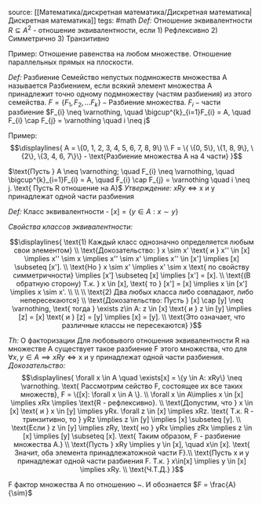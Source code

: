 source:  [[Математика/дискретная математика/Дискретная математика|Дискретная математика]]
tegs: #math 
_Def:_ Отношение эквивалентности
	$R \subseteq A^2$ - отношение эквивалентности, если
		1) Рефлексивно
		2) Симметрично
		3) Транзитивно

Пример: 
	Отношение равенства на любом множестве. 
	Отношение параллельных прямых на плоскости.

_Def:_ Разбиение
	Семейство непустых подмножеств множества А называется Разбиением, если всякий элемент множества А принадлежит точно одному подмножеству (частям разбиения) из этого семейства.
	$F = \{F_{1}, F_{2}, \dots F_{k}\} - \text{Разбиение множества. } F_{i} - \text{части разбиение}$
	$F_{i} \neq \varnothing, \quad \bigcup^{k}_{i=1}F_{i} = A, \quad F_{i} \cap F_{j} = \varnothing \quad i \neq j$

Пример:
$$\displaylines{
A = \{0, 1, 2, 3, 4, 5, 6, 7, 8, 9\} \\
F = \{ \{0, 5\}, \{1, 8, 9\}, \{2\}, \{3, 4, 6, 7\}\} - \text{Разбиение множества A на 4 части}
}$$


$\text{Пусть } A \neq \varnothing; \quad F_{i} \neq \varnothing, \quad \bigcup^{k}_{i=1}F_{i} = A, \quad F_{i} \cap F_{j} = \varnothing \quad i \neq j. \text{ Пусть R отношение на А}$
_Утверждение:_ $xRy \Leftrightarrow \text{x и y принадлежат одной части разбиения}$

_Def:_ Класс эквивалентности - $[x] = \{y \in A: x \sim y\}$

_Свойства классов эквивалентности:_

$$\displaylines{
\text{1) Каждый класс однозначно определяется любым свои элементом} \\
\text{Докозательство: } x \sim x' \text{ и } x'' \in [x] \implies x'' \sim x \implies x'' \sim x' \implies x'' \in [x'] \implies [x] \subseteq [x']. \\ \text{Но } x \sim x' \implies x' \sim x \text{ по свойству симметричности} \implies [x'] \subseteq [x] \implies [x'] = [x]. \\
\text{(В обратную сторону) Т.к. } x \in [x], \text{ то } [x'] = [x] \implies x \in [x'] \implies x \sim x'.
\\ \\ \\
\text{2) Два любых класса либо совпадают, либо непересекаются} \\
\text{Докозательство: Пусть } [x] \cap [y] \neq \varnothing, \text{ тогда } \exists z\in A: z \in [x] \text{ и } z \in [y] \implies [z] = [x] \text{ и } [z] = [y] \implies [x] = [y]. \\
\text{Это означает, что различные классы не пересекаются}
}$$

_Th:_ О факторизации
	Для любовывого отношения эквивалентности R  на множестве А существует такое разбиение F этого множества, что для $\forall x, y \in A \implies xRy \Leftrightarrow \text{x и y принадлежат одной части разбиения}$.
_Докозательство:_
$$\displaylines{
\forall x \in A \quad \exists[x] = \{y \in A: xRy\} \neq \varnothing. \text{ Рассмотрим сейство F, состоящее их все таких множеств}, F = \{[x]: \forall x \in A \}. \\
\forall x \in A\implies x \in [x] \implies xRx \implies \text{R - рефлексивно}. \\
\text{Допустим, что } x \in [x] \text{ и } x \in [y] \implies yRx. \forall z \in [x] \implies xRz. \text{ Т.к. R - тринзитивно, то } yRz \implies z \in [y] \implies [x] \subseteq [y]. \\
\text{Если } z \in [y] \implies zRy, \text{ но } yRx \implies zRx \implies z \in [x] \implies [y] \subseteq [x]. \text{ Таким образом, F - разбиение множества А.} \\
\text{Пусть } xRy \implies y \in [x], \quad x\in [x]. \text{ Значит, оба элемента принадлежатожной части F}.\\
\text{Пусть x и y принадлежат одной части разбиения F. Т.к. } x\in[x] \implies y \in [x] \implies xRy. \\ \text{Ч.Т.Д.}
}$$

F фактор множества А по отношению ~. И обознается $F = \frac{A}{\sim}$

